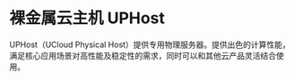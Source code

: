 # 裸金属云主机 UPHost

UPHost（UCloud Physical
Host）提供专用物理服务器。提供出色的计算性能，满足核心应用场景对高性能及稳定性的需求，同时可以和其他云产品灵活结合使用。



